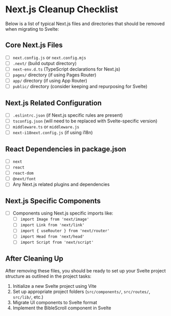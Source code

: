 # Next.js Cleanup Checklist

Below is a list of typical Next.js files and directories that should be removed when migrating to Svelte:

## Core Next.js Files
- [ ] `next.config.js` or `next.config.mjs`
- [ ] `.next/` (build output directory)
- [ ] `next-env.d.ts` (TypeScript declarations for Next.js)
- [ ] `pages/` directory (if using Pages Router)
- [ ] `app/` directory (if using App Router)
- [ ] `public/` directory (consider keeping and repurposing for Svelte)

## Next.js Related Configuration
- [ ] `.eslintrc.json` (if Next.js specific rules are present)
- [ ] `tsconfig.json` (will need to be replaced with Svelte-specific version)
- [ ] `middleware.ts` or `middleware.js`
- [ ] `next-i18next.config.js` (if using i18n)

## React Dependencies in package.json
- [ ] `next`
- [ ] `react`
- [ ] `react-dom`
- [ ] `@next/font`
- [ ] Any Next.js related plugins and dependencies

## Next.js Specific Components
- [ ] Components using Next.js specific imports like:
  - [ ] `import Image from 'next/image'`
  - [ ] `import Link from 'next/link'`
  - [ ] `import { useRouter } from 'next/router'`
  - [ ] `import Head from 'next/head'`
  - [ ] `import Script from 'next/script'`

## After Cleaning Up
After removing these files, you should be ready to set up your Svelte project structure as outlined in the project tasks:

1. Initialize a new Svelte project using Vite
2. Set up appropriate project folders (`src/components/`, `src/routes/`, `src/lib/`, etc.)
3. Migrate UI components to Svelte format
4. Implement the BibleScroll component in Svelte 